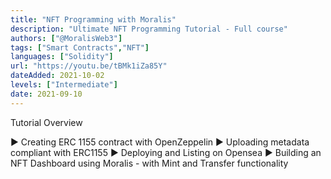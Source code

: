 ```yaml
---
title: "NFT Programming with Moralis"
description: "Ultimate NFT Programming Tutorial - Full course"
authors: ["@MoralisWeb3"]
tags: ["Smart Contracts","NFT"]
languages: ["Solidity"]
url: "https://youtu.be/tBMk1iZa85Y"
dateAdded: 2021-10-02
levels: ["Intermediate"]
date: 2021-09-10
---
```


Tutorial Overview

► Creating ERC 1155 contract with OpenZeppelin
► Uploading metadata compliant with ERC1155
► Deploying and Listing on Opensea
► Building an NFT Dashboard using Moralis - with Mint and Transfer functionality